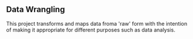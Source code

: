 ## Data Wrangling
This project transforms and maps data froma 'raw' form with the intention of making it appropriate for different purposes such as data analysis.